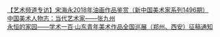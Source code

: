   
[【艺术频道专访】宋海永2018年油画作品鉴赏（新中国美术家系列1496期）](http://www.dianyue.me/archives/708/uf5od5eif9sds9gq/)  
[中国美术人物志：当代艺术家——张九州](http://www.dianyue.me/archives/161/w5lfib1if9q8laz0/)  
[永恒的家园——学术一百·山东青年美术作品全国巡展（郑州、西安）征稿通知](http://www.dianyue.me/archives/881/etugvnyajsqx4q8y/)